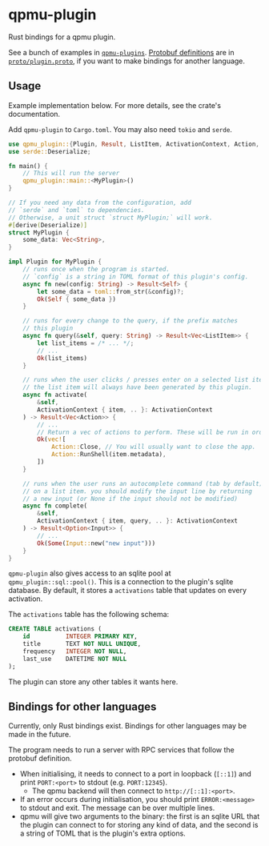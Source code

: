 # qpmu-plugin

Rust bindings for a qpmu plugin.

See a bunch of examples in [`qpmu-plugins`](https://github.com/blorbb/qpmu-plugins). [Protobuf definitions](https://protobuf.dev/) are in [`proto/plugin.proto`](./proto/plugin.proto), if you want to make bindings for another language.

## Usage

Example implementation below. For more details, see the crate's documentation.

Add `qpmu-plugin` to `Cargo.toml`. You may also need `tokio` and `serde`.

```rs
use qpmu_plugin::{Plugin, Result, ListItem, ActivationContext, Action, Input};
use serde::Deserialize;

fn main() {
    // This will run the server
    qpmu_plugin::main::<MyPlugin>()
}

// If you need any data from the configuration, add
// `serde` and `toml` to dependencies.
// Otherwise, a unit struct `struct MyPlugin;` will work.
#[derive(Deserialize)]
struct MyPlugin {
    some_data: Vec<String>,
}

impl Plugin for MyPlugin {
    // runs once when the program is started.
    // `config` is a string in TOML format of this plugin's config.
    async fn new(config: String) -> Result<Self> {
        let some_data = toml::from_str(&config)?;
        Ok(Self { some_data })
    }

    // runs for every change to the query, if the prefix matches
    // this plugin
    async fn query(&self, query: String) -> Result<Vec<ListItem>> {
        let list_items = /* ... */;
        // ...
        Ok(list_items)
    }

    // runs when the user clicks / presses enter on a selected list item.
    // the list item will always have been generated by this plugin.
    async fn activate(
        &self,
        ActivationContext { item, .. }: ActivationContext
    ) -> Result<Vec<Action>> {
        // ...
        // Return a vec of actions to perform. These will be run in order.
        Ok(vec![
            Action::Close, // You will usually want to close the app.
            Action::RunShell(item.metadata),
        ])
    }

    // runs when the user runs an autocomplete command (tab by default)
    // on a list item. you should modify the input line by returning
    // a new input (or None if the input should not be modified)
    async fn complete(
        &self,
        ActivationContext { item, query, .. }: ActivationContext
    ) -> Result<Option<Input>> {
        // ...
        Ok(Some(Input::new("new input")))
    }
}
```

`qpmu-plugin` also gives access to an sqlite pool at `qpmu_plugin::sql::pool()`. This is a connection to the plugin's sqlite database. By default, it stores a `activations` table that updates on every activation.

The `activations` table has the following schema:

```sql
CREATE TABLE activations (
    id          INTEGER PRIMARY KEY,
    title       TEXT NOT NULL UNIQUE,
    frequency   INTEGER NOT NULL,
    last_use    DATETIME NOT NULL
);
```

The plugin can store any other tables it wants here.

## Bindings for other languages

Currently, only Rust bindings exist. Bindings for other languages may be made in the future.

The program needs to run a server with RPC services that follow the protobuf definition.

-   When initialising, it needs to connect to a port in loopback (`[::1]`) and print `PORT:<port>` to stdout (e.g. `PORT:12345`).
    -   The qpmu backend will then connect to `http://[::1]:<port>`.
-   If an error occurs during initialisation, you should print `ERROR:<message>` to stdout and exit. The message can be over multiple lines.
-   qpmu will give two arguments to the binary: the first is an sqlite URL that the plugin can connect to for storing any kind of data, and the second is a string of TOML that is the plugin's extra options.
